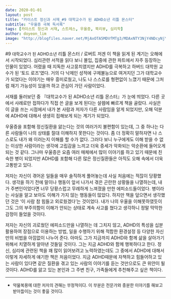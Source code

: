 ```yaml
---
date: 2020-01-01
layout: post
title: "카이스트 정신과 서재_#9 대학교수가 된 ADHD소년 리틀 몬스터"
subtitle: "우울증 극복 독서록"
tags: [카이스트 정신과 서재, 스트레스, 우울증, 북리뷰, 심리학]
author: doyeon_lim
image: "http://blogfiles.naver.net/MjAxOTA5MDVfMTg3/MDAxNTY3NjY4NDcyNjYw.sJLhKR4_FWD0YJhaDvkQEt-5VZprXT6wRpCmS44ON1Qg.CKmQ9wini8xMarDjWjrxKYDYf3WL5UbN_pn9uE7sne4g.JPEG.138100/%C4%B8%C3%B3.JPG"
---
```


#9 <font size="-1">대학교수가 된 ADHD소년</font> 리틀 몬스터 / 로버트 저겐
이 책을 읽게 된 계기는 오해에서 시작되었다. 심리관련 서적을 읽다 보니 몰입, 집중에 관한 파트에서 자주 등장하는 인물이 있었다.  어렸을 때 지독한 사고뭉치였지만 ADHD를 극복하고 하버드 대학원 교수가 된 ‘토드 로즈’였다. 거의 다 낙제인 성적에 구제불능으로 여겨지던 그가 대학교수가 되었다는 이야기는 매우 흥미로웠고, 나도 나 스스로를 형편없이 느꼈기 때문에 그처럼 재기 가능성이 있을까 하고 관심이 가던 사람이었다. 

서재를 둘러보던 중 『대학교수가 된 ADHD소년 리틀 몬스터』가 눈에 띄었다. 다른 곳에서 사례로만 접하다가 직접 쓴 글을 보게 된다는 설렘에 빠르게 책을 골랐다. 사실은 이 글을 쓰는 시점에서 내가 본 사람과 저자가 다른 사람임을 알게 되었지만, 오해 덕분에 ADHD에 대해서 생생히 접해보게 되는 계기가 되었다.

우울증을 포함해 정신질환을 앓는다는 것의 여러가지 불편함이 있는데, 그 중 하나는 다른 사람들이 나의 상태를 절대 이해하지 못한다는 것이다. 좀 더 정확히 말하자면 나 스스로도 내가 왜 이러는지 이해를 할 수가 없다. 그러다 보니 누구에게도 이해 받을 수 없는 이상한 사람이라는 생각에 고립감을 느끼고 더욱 증세가 악화되는 악순환에 들어오게 되는 것 같다. 그나마 우울증은 요즘 여러 매체에서 많이 이야기를 하고 있기 때문에 친숙한 병이 되었지만 ADHD를 포함해 다른 많은 정신질환들은 아직도 오해 속에서 더욱 고통받고 있다. 

저자는 자신이 겪어온 일들을 매우 솔직하게 풀어놓는데 사실 처음에는 적잖이 당황했다. 생각을 하기 전에 말이나 행동이 앞서 나가서 겪은 곤란한 상황들을 나열하는데, 내가 주변인이었다면 너무 당황스럽고 무례하게 느껴졌을 만한 에피소드들이었다. 병이라는 사실을 알고 보아도 이해가 가지 않는 행동들이 많았다. 하지만 책을 덮으면서 생각했던 것은 ‘이 사람 참 힘들고 외로웠겠다’는 것이었다. 내가 나의 우울을 이해못하였듯이 그도 그의 부주의함이 이해가 안되는 상태로 계속 사고를 쳤다고 생각하니 정말 막막한 감정이 들었을 것이다.

저자는 자신의 괴로웠던 에피소드만을 나열하는 데 그치지 않고, ADHD의 특성을 십분 활용하여 장점으로 이용하는 방법, 일을 수행하기 위해 적합한 환경설정 등 다양한 자신만의 비법을 아낌없이 나누어 준다. 아마도 그가 지금까지 ADHD와 함께 삶을 살아가기 위해서 치열하게 알아낸 것들일 것이다. 그는 지금 ADHD와 함께 행복하다고 한다. 정신, 심리에 관련된 책을 꽤 많이 읽어보려고 노력하였는데도 그 중에서 ADHD에 대해서 이렇게 자세하게 얘기한 책은 처음이었다. 지금 ADHD때문에 자책하고 힘들어하고 있는 사람이 있다면 같은 질환을 겪고 있는 사람의 이야기를 듣는 것만으로도 큰 위안이 될 것이다. ADHD를 앓고 있는 본인과 그 주변 친구, 가족들에게 추천해주고 싶은 책이다.     

---
* <font size="-1">약물복용에 대한 저자의 견해는 부정적이다. 이 부분은 전문가와 충분한 이야기를 해보고 받아들이는 것이 좋을 것이다.</font>
